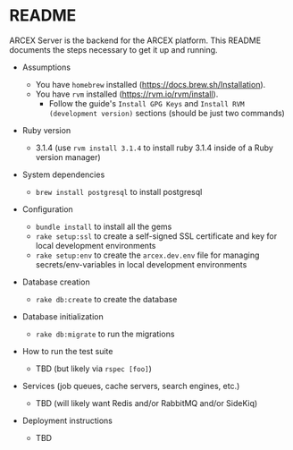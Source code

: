 # README

ARCEX Server is the backend for the ARCEX platform. This README documents the steps necessary to get it up and running.

- Assumptions

  - You have `homebrew` installed (https://docs.brew.sh/Installation).
  - You have `rvm` installed (https://rvm.io/rvm/install).
    - Follow the guide's `Install GPG Keys` and `Install RVM (development version)` sections (should be just two commands)

- Ruby version

  - 3.1.4 (use `rvm install 3.1.4` to install ruby 3.1.4 inside of a Ruby version manager)

- System dependencies

  - `brew install postgresql` to install postgresql

- Configuration

  - `bundle install` to install all the gems
  - `rake setup:ssl` to create a self-signed SSL certificate and key for local development environments
  - `rake setup:env` to create the `arcex.dev.env` file for managing secrets/env-variables in local development environments

- Database creation

  - `rake db:create` to create the database

- Database initialization

  - `rake db:migrate` to run the migrations

- How to run the test suite

  - TBD (but likely via `rspec [foo]`)

- Services (job queues, cache servers, search engines, etc.)

  - TBD (will likely want Redis and/or RabbitMQ and/or SideKiq)

- Deployment instructions
  - TBD
